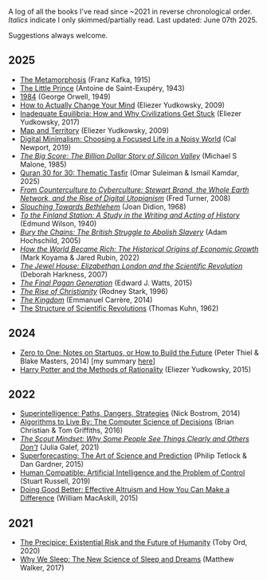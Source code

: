 A log of all the books I've read since ~2021 in reverse chronological order. *Italics* indicate I only skimmed/partially read. Last updated: June 07th 2025.

Suggestions always welcome.

## 2025

- [The Metamorphosis](https://en.wikipedia.org/wiki/The_Metamorphosis) (Franz Kafka, 1915)
- [The Little Prince](https://en.wikipedia.org/wiki/The_Little_Prince) (Antoine de Saint-Exupéry, 1943)
- [1984](https://en.wikipedia.org/wiki/Nineteen_Eighty-Four) (George Orwell, 1949)
- [How to Actually Change Your Mind](https://www.readthesequences.com/Book-II-How-To-Actually-Change-Your-Mind) (Eliezer Yudkowsky, 2009)
- [Inadequate Equilibria: How and Why Civilizations Get Stuck](https://equilibriabook.com/) (Eliezer Yudkowsky, 2017)
- [Map and Territory](https://www.readthesequences.com/Book-I-Map-And-Territory) (Eliezer Yudkowsky, 2009)
- [Digital Minimalism: Choosing a Focused Life in a Noisy World](https://calnewport.com/on-digital-minimalism/) (Cal Newport, 2019)
- [*The Big Score: The Billion Dollar Story of Silicon Valley*](https://press.stripe.com/the-big-score) (Michael S Malone, 1985)
- [Quran 30 for 30: Thematic Tasfir](https://yaqeeninstitute.org/read/books/quran-30-for-30-thematic-tafsir) (Omar Suleiman & Ismail Kamdar, 2025)
- [*From Counterculture to Cyberculture: Stewart Brand, the Whole Earth Network, and the Rise of Digital Utopianism*](https://press.uchicago.edu/ucp/books/book/chicago/F/bo3773600.html) (Fred Turner, 2008)
- [*Slouching Towards Bethlehem*](https://en.wikipedia.org/wiki/Slouching_Towards_Bethlehem) (Joan Didion, 1968)
- [*To the Finland Station: A Study in the Writing and Acting of History*](https://en.wikipedia.org/wiki/To_the_Finland_Station) (Edmund Wilson, 1940)
- [*Bury the Chains: The British Struggle to Abolish Slavery*](https://en.wikipedia.org/wiki/Bury_the_Chains) (Adam Hochschild, 2005)
- [*How the World Became Rich: The Historical Origins of Economic Growth*](https://www.amazon.co.uk/How-World-Became-Rich-Historical/dp/1509540237) (Mark Koyama & Jared Rubin, 2022)
- [*The Jewel House: Elizabethan London and the Scientific Revolution*](https://en.wikipedia.org/wiki/The_Jewel_House) (Deborah Harkness, 2007)
- [*The Final Pagan Generation*](https://www.amazon.co.uk/Final-Generation-Transformation-Classical-Heritage/dp/0520283708) (Edward J. Watts, 2015)
- [*The Rise of Christianity*](https://en.wikipedia.org/wiki/The_Rise_of_Christianity) (Rodney Stark, 1996)
- [*The Kingdom*](https://en.wikipedia.org/wiki/The_Kingdom_(Carr%C3%A8re_novel)) (Emmanuel Carrère, 2014)
- [The Structure of Scientific Revolutions](https://en.wikipedia.org/wiki/The_Structure_of_Scientific_Revolutions) (Thomas Kuhn, 1962)

## 2024

- [Zero to One: Notes on Startups, or How to Build the Future](https://en.wikipedia.org/wiki/Zero_to_One) (Peter Thiel & Blake Masters, 2014) [my summary [here](https://bilalchughtai.co.uk/zero-to-one/)]
- [Harry Potter and the Methods of Rationality](https://hpmor.com/) (Eliezer Yudkowsky, 2015)

## 2022

- [Superintelligence: Paths, Dangers, Strategies](https://en.wikipedia.org/wiki/Superintelligence:_Paths,_Dangers,_Strategies) (Nick Bostrom, 2014)
- [Algorithms to Live By: The Computer Science of Decisions](https://brianchristian.org/algorithms-to-live-by/) (Brian Christian & Tom Griffiths, 2016)
- [*The Scout Mindset: Why Some People See Things Clearly and Others Don't*](https://en.wikipedia.org/wiki/The_Scout_Mindset) (Julia Galef, 2021)
- [Superforecasting: The Art of Science and Prediction](https://www.amazon.co.uk/Superforecasting-Science-Prediction-Philip-Tetlock/dp/1847947158) (Philip Tetlock & Dan Gardner, 2015)
- [Human Compatible: Artificial Intelligence and the Problem of Control](https://en.wikipedia.org/wiki/Human_Compatible) (Stuart Russell, 2019)
- [Doing Good Better: Effective Altruism and How You Can Make a Difference](https://www.effectivealtruism.org/doing-good-better) (William MacAskill, 2015)

## 2021

- [The Precipice: Existential Risk and the Future of Humanity](https://en.wikipedia.org/wiki/The_Precipice:_Existential_Risk_and_the_Future_of_Humanity) (Toby Ord, 2020)
- [Why We Sleep: The New Science of Sleep and Dreams](https://en.wikipedia.org/wiki/Why_We_Sleep) (Matthew Walker, 2017)
